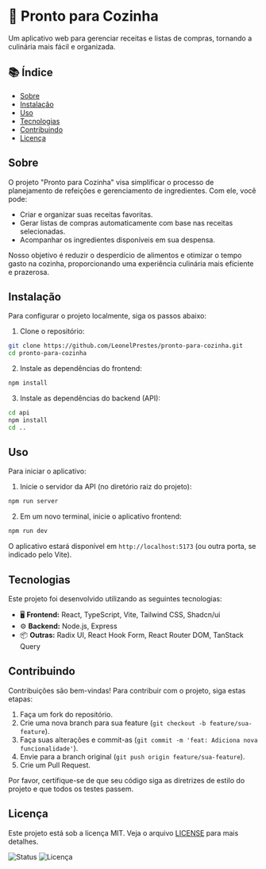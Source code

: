 # 🚀 Pronto para Cozinha

Um aplicativo web para gerenciar receitas e listas de compras, tornando a culinária mais fácil e organizada.

## 📚 Índice
- [Sobre](#sobre)
- [Instalação](#instalação)
- [Uso](#uso)
- [Tecnologias](#tecnologias)
- [Contribuindo](#contribuindo)
- [Licença](#licença)

## Sobre

O projeto "Pronto para Cozinha" visa simplificar o processo de planejamento de refeições e gerenciamento de ingredientes. Com ele, você pode:

- Criar e organizar suas receitas favoritas.
- Gerar listas de compras automaticamente com base nas receitas selecionadas.
- Acompanhar os ingredientes disponíveis em sua despensa.

Nosso objetivo é reduzir o desperdício de alimentos e otimizar o tempo gasto na cozinha, proporcionando uma experiência culinária mais eficiente e prazerosa.

## Instalação

Para configurar o projeto localmente, siga os passos abaixo:

1. Clone o repositório:

```bash
git clone https://github.com/LeonelPrestes/pronto-para-cozinha.git
cd pronto-para-cozinha
```

2. Instale as dependências do frontend:

```bash
npm install
```

3. Instale as dependências do backend (API):

```bash
cd api
npm install
cd ..
```

## Uso

Para iniciar o aplicativo:

1. Inicie o servidor da API (no diretório raiz do projeto):

```bash
npm run server
```

2. Em um novo terminal, inicie o aplicativo frontend:

```bash
npm run dev
```

O aplicativo estará disponível em `http://localhost:5173` (ou outra porta, se indicado pelo Vite).

## Tecnologias

Este projeto foi desenvolvido utilizando as seguintes tecnologias:

- 🖥️ **Frontend:** React, TypeScript, Vite, Tailwind CSS, Shadcn/ui
- ⚙️ **Backend:** Node.js, Express
- 📦 **Outras:** Radix UI, React Hook Form, React Router DOM, TanStack Query

## Contribuindo

Contribuições são bem-vindas! Para contribuir com o projeto, siga estas etapas:

1. Faça um fork do repositório.
2. Crie uma nova branch para sua feature (`git checkout -b feature/sua-feature`).
3. Faça suas alterações e commit-as (`git commit -m 'feat: Adiciona nova funcionalidade'`).
4. Envie para a branch original (`git push origin feature/sua-feature`).
5. Crie um Pull Request.

Por favor, certifique-se de que seu código siga as diretrizes de estilo do projeto e que todos os testes passem.

## Licença

Este projeto está sob a licença MIT. Veja o arquivo [LICENSE](LICENSE) para mais detalhes.

![Status](https://img.shields.io/badge/status-em%20desenvolvimento-yellow)
![Licença](https://img.shields.io/badge/licença-MIT-blue)


